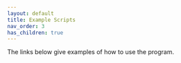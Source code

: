 ```yaml
---
layout: default
title: Example Scripts
nav_order: 3
has_children: true
---
```


The links below give examples of how to use the program.